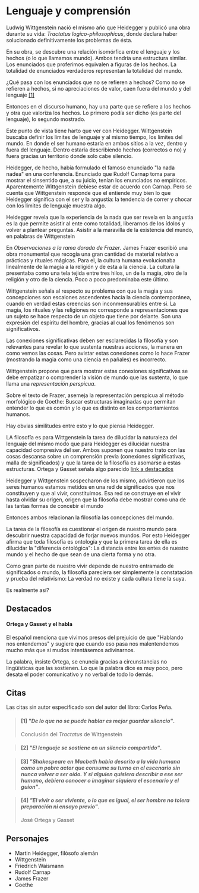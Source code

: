 # Lenguaje y comprensión
Ludwig Wittgenstein nació el mismo año que Heidegger y publicó una obra durante su vida: *Tractatus logico-philosophicus*, donde declara haber solucionado definitivamente los problemas de ésta.

En su obra, se descubre una relación isomórfica entre el lenguaje y los hechos (o lo que llamamos mundo). Ambos tendría una estructura similar. Los enunciados que proferimos equivalen a figuras de los hechos. La totalidad de enunciados verdaderos representan la totalidad del mundo.

¿Qué pasa con los enunciados que no se refieren a hechos? Como no se refieren a hechos, si no apreciaciones de valor, caen fuera del mundo y del lenguaje [\[1\]]()

Entonces en el discurso humano, hay una parte que se refiere a los hechos y otra que valoriza los hechos. Lo primero podía ser dicho (es parte del lenguaje), lo segundo mostrado.

Este punto de vista tiene harto que ver con Heidegger. Wittgenstein buscaba definir los limites de lenguaje y al mismo tiempo, los limites del mundo. En donde el ser humano estaría en ambos sitios a la vez, dentro y fuera del lenguaje. Dentro estaría describiendo hechos (correctos o no) y fuera gracias un territorio donde solo cabe silencio.

Heidegger, de hecho, había formulado el famoso enunciado "la nada nadea" en una conferencia. Enunciado que Rudolf Carnap toma para mostrar el sinsentido que, a su juicio, tenían los enunciados no empíricos. Aparentemente Wittgenstein debiese estar de acuerdo con Carnap. Pero se cuenta que Wittgenstein responde que el entiende muy bien lo que Heidegger significa con el ser y la angustia: la tendencia de correr y chocar con los limites de lenguaje muestra algo.

Heidegger revela que la experiencia de la nada que ser revela en la angustia es la que permite asistir al ente como totalidad, liberarnos de los ídolos y volver a plantear preguntas. Asistir a la maravilla de la existencia del mundo, en palabras de Wittgenstein

En *Observaciones a la rama dorada de Frazer*. James Frazer escribió una obra monumental que recogía una gran cantidad de material relativo a prácticas y rituales mágicas. Para el, la cultura humana evolucionaba linealmente de la magia a la religión y de esta a la ciencia. La cultura la presentaba como una tela tejida entre tres hilos, un de la magia, otro de la religión y otro de la ciencia. Poco a poco predominaba este último. 

Wittgenstein señala al respecto su problema con que la magia y sus concepciones son escalones ascendentes hacia la ciencia contemporánea, cuando en verdad estas creencias son inconmensurables entre si. La magia, los rituales y las religiones no corresponde a representaciones que un sujeto se hace respecto de un objeto que tiene por delante. Son una expresión del espíritu del hombre, gracias al cual los fenómenos son significativos. 

Las conexiones significativas deben ser esclarecidas la filosofía y son relevantes para revelar lo que sustenta nuestras acciones, la manera en como vemos las cosas. Pero avistar estas conexiones como lo hace Frazer (mostrando la magia como una ciencia en pañales) es incorrecto. 

Wittgenstein propone que para mostrar estas conexiones significativas se debe empatizar o comprender la visión de mundo que las sustenta, lo que llama una *representación perspicua*.

Sobre el texto de Frazer, asemeja la representación perspicua al método morfológico de Goethe: Buscar estructuras imaginadas que permitan entender lo que es común y lo que es distinto en los comportamientos humanos.

Hay obvias similitudes entre esto y lo que piensa Heidegger.

LA filosofía es para Wittgenstein la tarea de dilucidar la naturaleza del lenguaje del mismo modo que para Heidegger es dilucidar nuestra capacidad compresiva del ser. Ambos suponen que nuestro trato con las cosas descansa sobre un comprensión previa (conexiones significativas, malla de significados) y que la tarea de la filosofía es asomarse a estas estructuras. Ortega y Gasset señala algo parecido [link a destacados]()

Heidegger y Wittgenstein sospecharon de los mismo, advirtieron que los seres humanos estamos metidos en una red de significados que nos constituyen y que al vivir, constituimos. Esa red se construye en el vivir hasta olvidar su origen, origen que la filosofía debe mostrar como una de las tantas formas de concebir el mundo

Entonces ambos relacionan la filosofía las concepciones del mundo. 

La tarea de la filosofía es cuestionar el origen de nuestro mundo para descubrir nuestra capacidad de forjar nuevos mundos. Por esto Heidegger afirma que toda filosofía es ontología y que la primera tarea de ella es dilucidar la "diferencia ontológica": La distancia entre los entes de nuestro mundo y el hecho de que sean de una cierta forma y no otra.

Como gran parte de nuestro vivir depende de nuestro entramado de significados o mundo, la filosofía pareciera ser simplemente la constatación y prueba del relativismo: La verdad no existe y cada cultura tiene la suya. 

Es realmente así?

## Destacados

#### Ortega y Gasset y el habla

El español menciona que vivimos presos del prejuicio de que "Hablando nos entendemos" y sugiere que cuando eso pasa nos malentendemos mucho más que si mudos intentásemos adivinarnos. 

La palabra, insiste Ortega, se enuncia gracias a circunstancias no lingüísticas que las sostienen. Lo que la palabra dice es muy poco, pero desata el poder comunicativo y no verbal de todo lo demás. 

## Citas

Las citas sin autor especificado son del autor del libro: Carlos Peña.

<!-- p68 -->
> #### [1] _"De lo que no se puede hablar es mejor guardar silencio"_.
>
> Conclusión del *Tractatus* de Wittgenstein


<!-- p74 -->
> #### [2] _"El lenguaje se sostiene en un silencio compartido"_.

<!-- p77 -->
> #### [3] _"Shakespeare en *Macbeth* había descrito a la vida humana como un pobre actor que consume su turno en el escenario sin nunca volver a ser oído. Y si alguien quisiera describir a ese ser humano, debiera conocer o imaginar siquiera el escenario y el guion"_.

<!-- p77 -->
> #### [4] _"El vivir o ser viviente, o lo que es igual, el ser hombre no tolera preparación ni ensayo previo"_.
>
> José Ortega y Gasset


## Personajes

- Martin Heidegger, filósofo alemán
- Wittgenstein
- Friedrich Waismann
- Rudolf Carnap
- James Frazer
- Goethe